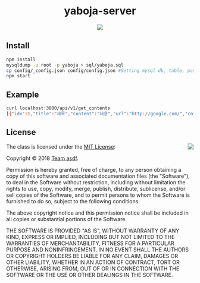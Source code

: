 <h1 align="center">yaboja-server</h1>

<p align="center">
	<img src="https://img.shields.io/badge/오픈소스소프트웨어-1분반-blue.svg">
</p>

## Install
```bash
npm install
mysqldump -u root -p yaboja > sql/yaboja.sql
cp config/_config.json config/config.json #Setting mysql db, table, password
npm start
```


## Example
```bash
curl localhost:3000/api/v1/get_contents
[{"idx":1,"title":"제목","content":"내용","url":"http://google.com/","cnt":0,"createdAt":"2018-09-20"}]
```


## License

<img align="right" src="http://opensource.org/trademarks/opensource/OSI-Approved-License-100x137.png">

The class is licensed under the [MIT License](http://opensource.org/licenses/MIT):

Copyright &copy; 2018 [Team asdf](https://github.com/team-asdf).

Permission is hereby granted, free of charge, to any person obtaining a copy of this software and associated documentation files (the "Software"), to deal in the Software without restriction, including without limitation the rights to use, copy, modify, merge, publish, distribute, sublicense, and/or sell copies of the Software, and to permit persons to whom the Software is furnished to do so, subject to the following conditions:

The above copyright notice and this permission notice shall be included in all copies or substantial portions of the Software.

THE SOFTWARE IS PROVIDED "AS IS", WITHOUT WARRANTY OF ANY KIND, EXPRESS OR IMPLIED, INCLUDING BUT NOT LIMITED TO THE WARRANTIES OF MERCHANTABILITY, FITNESS FOR A PARTICULAR PURPOSE AND NONINFRINGEMENT. IN NO EVENT SHALL THE AUTHORS OR COPYRIGHT HOLDERS BE LIABLE FOR ANY CLAIM, DAMAGES OR OTHER LIABILITY, WHETHER IN AN ACTION OF CONTRACT, TORT OR OTHERWISE, ARISING FROM, OUT OF OR IN CONNECTION WITH THE SOFTWARE OR THE USE OR OTHER DEALINGS IN THE SOFTWARE.
